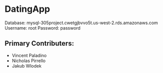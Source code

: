 # DatingApp

Database: mysql-305project.cwetgjbvvo5t.us-west-2.rds.amazonaws.com
Username: root
Password: password


## Primary Contributers:
- Vincent Paladino
- Nicholas Pirrello
- Jakub Wlodek
